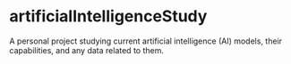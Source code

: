 # artificialIntelligenceStudy
A personal project studying current artificial intelligence (AI) models, their capabilities, and any data related to them.
